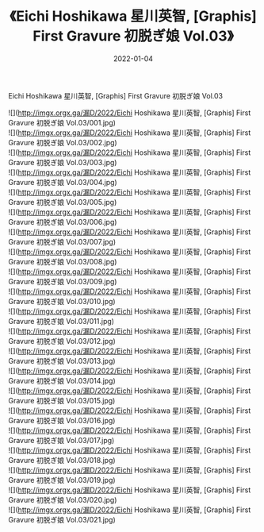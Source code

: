 ﻿---
layout: post
title:  《Eichi Hoshikawa 星川英智, [Graphis] First Gravure 初脱ぎ娘 Vol.03》
date:   2022-01-04
img: http://imgx.orgx.ga/漏D/2022/Eichi Hoshikawa 星川英智, [Graphis] First Gravure 初脱ぎ娘 Vol.03/000.jpg
categories: [美女, 清纯, 唯美]
---

Eichi Hoshikawa 星川英智, [Graphis] First Gravure 初脱ぎ娘 Vol.03

  ![](http://imgx.orgx.ga/漏D/2022/Eichi Hoshikawa 星川英智, [Graphis] First Gravure 初脱ぎ娘 Vol.03/001.jpg) <br> ![](http://imgx.orgx.ga/漏D/2022/Eichi Hoshikawa 星川英智, [Graphis] First Gravure 初脱ぎ娘 Vol.03/002.jpg) <br> ![](http://imgx.orgx.ga/漏D/2022/Eichi Hoshikawa 星川英智, [Graphis] First Gravure 初脱ぎ娘 Vol.03/003.jpg) <br> ![](http://imgx.orgx.ga/漏D/2022/Eichi Hoshikawa 星川英智, [Graphis] First Gravure 初脱ぎ娘 Vol.03/004.jpg) <br> ![](http://imgx.orgx.ga/漏D/2022/Eichi Hoshikawa 星川英智, [Graphis] First Gravure 初脱ぎ娘 Vol.03/005.jpg) <br> ![](http://imgx.orgx.ga/漏D/2022/Eichi Hoshikawa 星川英智, [Graphis] First Gravure 初脱ぎ娘 Vol.03/006.jpg) <br> ![](http://imgx.orgx.ga/漏D/2022/Eichi Hoshikawa 星川英智, [Graphis] First Gravure 初脱ぎ娘 Vol.03/007.jpg) <br> ![](http://imgx.orgx.ga/漏D/2022/Eichi Hoshikawa 星川英智, [Graphis] First Gravure 初脱ぎ娘 Vol.03/008.jpg) <br> ![](http://imgx.orgx.ga/漏D/2022/Eichi Hoshikawa 星川英智, [Graphis] First Gravure 初脱ぎ娘 Vol.03/009.jpg) <br> ![](http://imgx.orgx.ga/漏D/2022/Eichi Hoshikawa 星川英智, [Graphis] First Gravure 初脱ぎ娘 Vol.03/010.jpg) <br> ![](http://imgx.orgx.ga/漏D/2022/Eichi Hoshikawa 星川英智, [Graphis] First Gravure 初脱ぎ娘 Vol.03/011.jpg) <br> ![](http://imgx.orgx.ga/漏D/2022/Eichi Hoshikawa 星川英智, [Graphis] First Gravure 初脱ぎ娘 Vol.03/012.jpg) <br> ![](http://imgx.orgx.ga/漏D/2022/Eichi Hoshikawa 星川英智, [Graphis] First Gravure 初脱ぎ娘 Vol.03/013.jpg) <br> ![](http://imgx.orgx.ga/漏D/2022/Eichi Hoshikawa 星川英智, [Graphis] First Gravure 初脱ぎ娘 Vol.03/014.jpg) <br> ![](http://imgx.orgx.ga/漏D/2022/Eichi Hoshikawa 星川英智, [Graphis] First Gravure 初脱ぎ娘 Vol.03/015.jpg) <br> ![](http://imgx.orgx.ga/漏D/2022/Eichi Hoshikawa 星川英智, [Graphis] First Gravure 初脱ぎ娘 Vol.03/016.jpg) <br> ![](http://imgx.orgx.ga/漏D/2022/Eichi Hoshikawa 星川英智, [Graphis] First Gravure 初脱ぎ娘 Vol.03/017.jpg) <br> ![](http://imgx.orgx.ga/漏D/2022/Eichi Hoshikawa 星川英智, [Graphis] First Gravure 初脱ぎ娘 Vol.03/018.jpg) <br> ![](http://imgx.orgx.ga/漏D/2022/Eichi Hoshikawa 星川英智, [Graphis] First Gravure 初脱ぎ娘 Vol.03/019.jpg) <br> ![](http://imgx.orgx.ga/漏D/2022/Eichi Hoshikawa 星川英智, [Graphis] First Gravure 初脱ぎ娘 Vol.03/020.jpg) <br> ![](http://imgx.orgx.ga/漏D/2022/Eichi Hoshikawa 星川英智, [Graphis] First Gravure 初脱ぎ娘 Vol.03/021.jpg) <br>